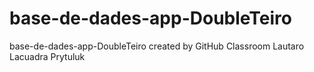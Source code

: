 # base-de-dades-app-DoubleTeiro
base-de-dades-app-DoubleTeiro created by GitHub Classroom
Lautaro Lacuadra Prytuluk
